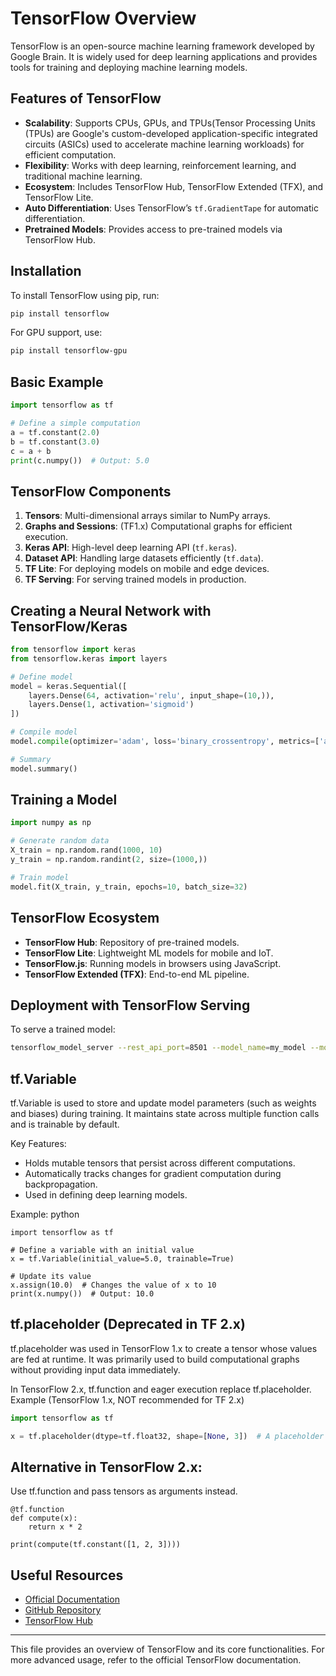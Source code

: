 # TensorFlow Overview

TensorFlow is an open-source machine learning framework developed by Google Brain. It is widely used for deep learning applications and provides tools for training and deploying machine learning models.

## Features of TensorFlow
- **Scalability**: Supports CPUs, GPUs, and TPUs(Tensor Processing Units (TPUs) are Google's custom-developed application-specific integrated circuits (ASICs) used to accelerate machine learning workloads) for efficient computation.
- **Flexibility**: Works with deep learning, reinforcement learning, and traditional machine learning.
- **Ecosystem**: Includes TensorFlow Hub, TensorFlow Extended (TFX), and TensorFlow Lite.
- **Auto Differentiation**: Uses TensorFlow’s `tf.GradientTape` for automatic differentiation.
- **Pretrained Models**: Provides access to pre-trained models via TensorFlow Hub.

## Installation
To install TensorFlow using pip, run:
```sh
pip install tensorflow
```
For GPU support, use:
```sh
pip install tensorflow-gpu
```

## Basic Example
```python
import tensorflow as tf

# Define a simple computation
a = tf.constant(2.0)
b = tf.constant(3.0)
c = a + b
print(c.numpy())  # Output: 5.0
```

## TensorFlow Components
1. **Tensors**: Multi-dimensional arrays similar to NumPy arrays.
2. **Graphs and Sessions**: (TF1.x) Computational graphs for efficient execution.
3. **Keras API**: High-level deep learning API (`tf.keras`).
4. **Dataset API**: Handling large datasets efficiently (`tf.data`).
5. **TF Lite**: For deploying models on mobile and edge devices.
6. **TF Serving**: For serving trained models in production.

## Creating a Neural Network with TensorFlow/Keras
```python
from tensorflow import keras
from tensorflow.keras import layers

# Define model
model = keras.Sequential([
    layers.Dense(64, activation='relu', input_shape=(10,)),
    layers.Dense(1, activation='sigmoid')
])

# Compile model
model.compile(optimizer='adam', loss='binary_crossentropy', metrics=['accuracy'])

# Summary
model.summary()
```

## Training a Model
```python
import numpy as np

# Generate random data
X_train = np.random.rand(1000, 10)
y_train = np.random.randint(2, size=(1000,))

# Train model
model.fit(X_train, y_train, epochs=10, batch_size=32)
```

## TensorFlow Ecosystem
- **TensorFlow Hub**: Repository of pre-trained models.
- **TensorFlow Lite**: Lightweight ML models for mobile and IoT.
- **TensorFlow.js**: Running models in browsers using JavaScript.
- **TensorFlow Extended (TFX)**: End-to-end ML pipeline.

## Deployment with TensorFlow Serving
To serve a trained model:
```sh
tensorflow_model_server --rest_api_port=8501 --model_name=my_model --model_base_path=/models/my_model/
```
## tf.Variable
tf.Variable is used to store and update model parameters (such as weights and biases) during training. It maintains state across multiple function calls and is trainable by default.

Key Features:


- Holds mutable tensors that persist across different computations.
- Automatically tracks changes for gradient computation during backpropagation.
- Used in defining deep learning models.

  
Example:
python
```console
import tensorflow as tf

# Define a variable with an initial value
x = tf.Variable(initial_value=5.0, trainable=True)

# Update its value
x.assign(10.0)  # Changes the value of x to 10
print(x.numpy())  # Output: 10.0
```

## tf.placeholder (Deprecated in TF 2.x)

tf.placeholder was used in TensorFlow 1.x to create a tensor whose values are fed at runtime.
It was primarily used to build computational graphs without providing input data immediately.


In TensorFlow 2.x, tf.function and eager execution replace tf.placeholder.
Example (TensorFlow 1.x, NOT recommended for TF 2.x)
```python
import tensorflow as tf

x = tf.placeholder(dtype=tf.float32, shape=[None, 3])  # A placeholder for a batch of 3-element vectors
```
## Alternative in TensorFlow 2.x:
Use tf.function and pass tensors as arguments instead.
```console
@tf.function
def compute(x):
    return x * 2

print(compute(tf.constant([1, 2, 3])))
```
## Useful Resources
- [Official Documentation](https://www.tensorflow.org/)
- [GitHub Repository](https://github.com/tensorflow/tensorflow)
- [TensorFlow Hub](https://www.tensorflow.org/hub)

---

This file provides an overview of TensorFlow and its core functionalities. For more advanced usage, refer to the official TensorFlow documentation.
